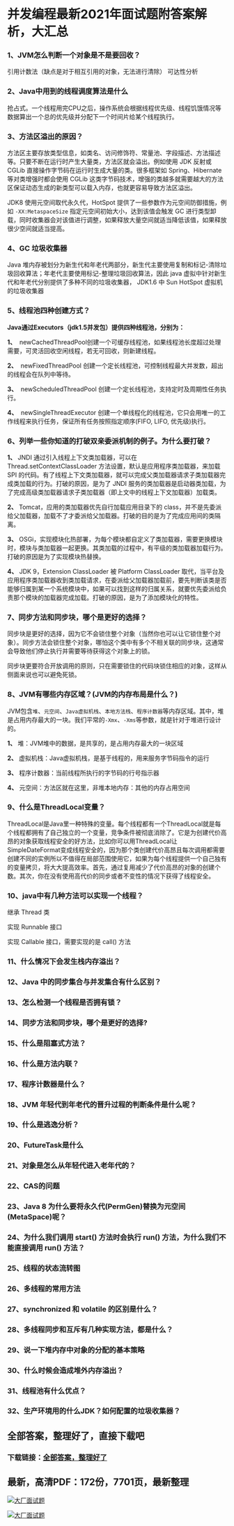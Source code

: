 # 并发编程最新2021年面试题附答案解析，大汇总







### 1、JVM怎么判断一个对象是不是要回收？

引用计数法（缺点是对于相互引用的对象，无法进行清除） 可达性分析


### 2、Java中用到的线程调度算法是什么

抢占式。一个线程用完CPU之后，操作系统会根据线程优先级、线程饥饿情况等数据算出一个总的优先级并分配下一个时间片给某个线程执行。


### 3、方法区溢出的原因？

方法区主要存放类型信息，如类名、访问修饰符、常量池、字段描述、方法描述等。只要不断在运行时产生大量类，方法区就会溢出。例如使用 JDK 反射或 CGLib 直接操作字节码在运行时生成大量的类。很多框架如 Spring、Hibernate 等对类增强时都会使用 CGLib 这类字节码技术，增强的类越多就需要越大的方法区保证动态生成的新类型可以载入内存，也就更容易导致方法区溢出。

JDK8 使用元空间取代永久代，HotSpot 提供了一些参数作为元空间防御措施，例如 `-XX:MetaspaceSize` 指定元空间初始大小，达到该值会触发 GC 进行类型卸载，同时收集器会对该值进行调整，如果释放大量空间就适当降低该值，如果释放很少空间就适当提高。


### 4、GC 垃圾收集器

Java 堆内存被划分为新生代和年老代两部分，新生代主要使用复制和标记-清除垃圾回收算法；年老代主要使用标记-整理垃圾回收算法，因此 java 虚拟中针对新生代和年老代分别提供了多种不同的垃圾收集器， JDK1.6 中 Sun HotSpot 虚拟机的垃圾收集器


### 5、线程池四种创建方式？

**Java通过Executors（jdk1.5并发包）提供四种线程池，分别为：**

**1、**  newCachedThreadPool创建一个可缓存线程池，如果线程池长度超过处理需要，可灵活回收空闲线程，若无可回收，则新建线程。

**2、**  newFixedThreadPool 创建一个定长线程池，可控制线程最大并发数，超出的线程会在队列中等待。

**3、**  newScheduledThreadPool 创建一个定长线程池，支持定时及周期性任务执行。

**4、**  newSingleThreadExecutor 创建一个单线程化的线程池，它只会用唯一的工作线程来执行任务，保证所有任务按照指定顺序(FIFO, LIFO, 优先级)执行。


### 6、列举一些你知道的打破双亲委派机制的例子。为什么要打破？

**1、** JNDI 通过引入线程上下文类加载器，可以在 Thread.setContextClassLoader 方法设置，默认是应用程序类加载器，来加载 SPI 的代码。有了线程上下文类加载器，就可以完成父类加载器请求子类加载器完成类加载的行为。打破的原因，是为了 JNDI 服务的类加载器是启动器类加载，为了完成高级类加载器请求子类加载器（即上文中的线程上下文加载器）加载类。

**2、** Tomcat，应用的类加载器优先自行加载应用目录下的 class，并不是先委派给父加载器，加载不了才委派给父加载器。打破的目的是为了完成应用间的类隔离。

**3、** OSGi，实现模块化热部署，为每个模块都自定义了类加载器，需要更换模块时，模块与类加载器一起更换。其类加载的过程中，有平级的类加载器加载行为。打破的原因是为了实现模块热替换。

**4、** JDK 9，Extension ClassLoader 被 Platform ClassLoader 取代，当平台及应用程序类加载器收到类加载请求，在委派给父加载器加载前，要先判断该类是否能够归属到某一个系统模块中，如果可以找到这样的归属关系，就要优先委派给负责那个模块的加载器完成加载。打破的原因，是为了添加模块化的特性。


### 7、同步方法和同步块，哪个是更好的选择？

同步块是更好的选择，因为它不会锁住整个对象（当然你也可以让它锁住整个对象）。同步方法会锁住整个对象，哪怕这个类中有多个不相关联的同步块，这通常会导致他们停止执行并需要等待获得这个对象上的锁。

同步块更要符合开放调用的原则，只在需要锁住的代码块锁住相应的对象，这样从侧面来说也可以避免死锁。


### 8、JVM有哪些内存区域？(JVM的内存布局是什么？)

JVM包含`堆`、`元空间`、`Java虚拟机栈`、`本地方法栈`、`程序计数器`等内存区域。其中，堆是占用内存最大的一块。我们平常的`-Xmx`、`-Xms`等参数，就是针对于堆进行设计的。

**1、** 堆：JVM堆中的数据，是共享的，是占用内存最大的一块区域

**2、** 虚拟机栈：Java虚拟机栈，是基于线程的，用来服务字节码指令的运行

**3、** 程序计数器：当前线程所执行的字节码的行号指示器

**4、** 元空间：方法区就在这里，非堆本地内存：其他的内存占用空间


### 9、什么是ThreadLocal变量？

ThreadLocal是Java里一种特殊的变量。每个线程都有一个ThreadLocal就是每个线程都拥有了自己独立的一个变量，竞争条件被彻底消除了。它是为创建代价高昂的对象获取线程安全的好方法，比如你可以用ThreadLocal让SimpleDateFormat变成线程安全的，因为那个类创建代价高昂且每次调用都需要创建不同的实例所以不值得在局部范围使用它，如果为每个线程提供一个自己独有的变量拷贝，将大大提高效率。首先，通过复用减少了代价高昂的对象的创建个数。其次，你在没有使用高代价的同步或者不变性的情况下获得了线程安全。


### 10、java中有几种方法可以实现一个线程？

继承 Thread 类

实现 Runnable 接口

实现 Callable 接口，需要实现的是 call() 方法


### 11、什么情况下会发生栈内存溢出？
### 12、Java 中的同步集合与并发集合有什么区别？
### 13、怎么检测一个线程是否拥有锁？
### 14、同步方法和同步块，哪个是更好的选择?
### 15、什么是阻塞式方法？
### 16、什么是方法内联？
### 17、程序计数器是什么？
### 18、JVM 年轻代到年老代的晋升过程的判断条件是什么呢？
### 19、什么是逃逸分析？
### 20、FutureTask是什么
### 21、对象是怎么从年轻代进入老年代的？
### 22、CAS的问题
### 23、Java 8 为什么要将永久代(PermGen)替换为元空间(MetaSpace)呢？
### 24、为什么我们调用 start() 方法时会执行 run() 方法，为什么我们不能直接调用 run() 方法？
### 25、线程的状态流转图
### 26、多线程的常用方法
### 27、synchronized 和 volatile 的区别是什么？
### 28、多线程同步和互斥有几种实现方法，都是什么？
### 29、说一下堆内存中对象的分配的基本策略
### 30、什么时候会造成堆外内存溢出？
### 31、线程池有什么优点？
### 32、生产环境用的什么JDK？如何配置的垃圾收集器？




## 全部答案，整理好了，直接下载吧

### 下载链接：[全部答案，整理好了](https://www.souyunku.com/wp-content/uploads/weixin/githup-weixin-2.png)




## 最新，高清PDF：172份，7701页，最新整理

[![大厂面试题](https://www.souyunku.com/wp-content/uploads/weixin/mst.png "架构师专栏")](https://www.souyunku.com/wp-content/uploads/weixin/githup-weixin.png "架构师专栏")

[![大厂面试题](https://www.souyunku.com/wp-content/uploads/weixin/githup-weixin.png "架构师专栏")](https://www.souyunku.com/wp-content/uploads/weixin/githup-weixin.png "架构师专栏")
